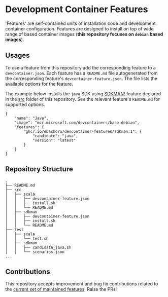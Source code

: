 # Development Container Features

'Features' are self-contained units of installation code and development container configuration. Features are designed to install on top of wide range of based container images (**this repository focuses on `debian` based images**).

## Usages

To use a feature from this repository add the corresponding feature to a `devcontainer.json`. Each feature has a `README.md` file autogenerated from the corresponding feature's `devcontainer-feature.json`. The file lists the available options for the feature.

The example below installs the `java` SDK using [SDKMAN!](https://sdkman.io) feature declared in the [src](./src) folder of this repository. See the relevant feature's `README.md` for supported options.

```jsonc
{
    "name": "Java",
    "image": "mcr.microsoft.com/devcontainers/base:debian",
    "features": {
        "ghcr.io/ebaskoro/devcontainer-features/sdkman:1": {
            "candidate": "java",
            "version": "latest"
        }
    }
}
```

## Repository Structure

```
.
├── README.md
├── src
│   ├── scala
│   │   ├── devcontainer-feature.json
│   │   ├── install.sh
│   │   └── README.md
│   ├── sdkman
│   │   ├── devcontainer-feature.json
│   │   ├── install.sh
│   │   └── README.md
├── test
│   ├── scala
│   │   └── test.sh
│   ├── sdkman
│   │   ├── candidate_java.sh
│   │   └── scenarios.json
...
```

## Contributions

This repository accepts improvement and bug fix contributions related to the [current set of maintained features](./src). Raise the PRs!